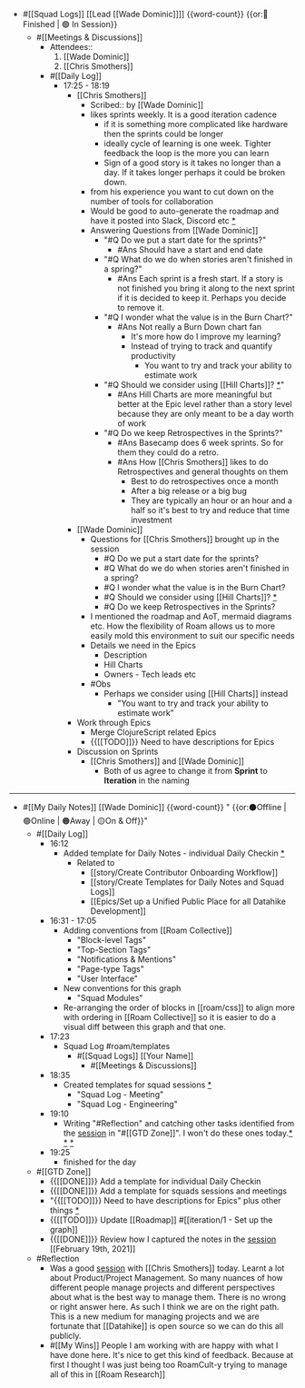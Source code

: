 - #[[Squad Logs]] [[Lead [[Wade Dominic]]]] {{word-count}} {{or:🏁 Finished | 🟢 In Session}}
    - #[[Meetings & Discussions]]
        - Attendees::
            1. [[Wade Dominic]]
            2. [[Chris Smothers]]
        - #[[Daily Log]]
            - 17:25 - 18:19
                - [[Chris Smothers]]
                    - Scribed:: by [[Wade Dominic]]
                    - likes sprints weekly. It is a good iteration cadence
                        - if it is something more complicated like hardware then the sprints could be longer
                        - ideally cycle of learning is one week. Tighter feedback the loop is the more you can learn
                        - Sign of a good story is it takes no longer than a day. If it takes longer perhaps it could be broken down.
                    - from his experience you want to cut down on the number of tools for collaboration
                    - Would be good to auto-generate the roadmap and have it posted into Slack, Discord etc [*](((2WklXsn2F)))
                    - Answering Questions from [[Wade Dominic]] 
                        - "#Q Do we put a start date for the sprints?" 
                            - #Ans Should have a start and end date
                        - "#Q What do we do when stories aren't finished in a spring?"
                            - #Ans  Each sprint is a fresh start. If a story is not finished you bring it along to the next sprint if it is decided to keep it. Perhaps you decide to remove it.
                        - "#Q I wonder what the value is in the Burn Chart?"
                            - #Ans Not really a Burn Down chart fan
                                - It's more how do I improve my learning?
                                - Instead of trying to track and quantify productivity 
                                    - You want to try and track your ability to estimate work
                        - "#Q Should we consider using [[Hill Charts]]? [*](((Hvif-nMU0)))"
                            - #Ans  Hill Charts are more meaningful but better at the Epic level rather than a story level because they are only meant to be a day worth of work
                        - "#Q Do we keep Retrospectives in the Sprints?"
                            - #Ans Basecamp does 6 week sprints. So for them they could do a retro.
                            - #Ans  How [[Chris Smothers]] likes to do Retrospectives and general thoughts on them
                                - Best to do retrospectives once a month
                                - After a big release or a big bug
                                - They are typically an hour or an hour and a half so it's best to try and reduce that time investment
                - [[Wade Dominic]]
                    - Questions for [[Chris Smothers]] brought up in the session
                        - #Q Do we put a start date for the sprints?
                        - #Q What do we do when stories aren't finished in a spring?
                        - #Q I wonder what the value is in the Burn Chart?
                        - #Q Should we consider using [[Hill Charts]]? [*](((Hvif-nMU0)))
                        - #Q Do we keep Retrospectives in the Sprints?
                    - I mentioned the roadmap and AoT, mermaid diagrams etc. How the flexibility of Roam allows us to more easily mold this environment to suit our specific needs
                    - Details we need in the Epics
                        - Description
                        - Hill Charts
                        - Owners - Tech leads etc
                    - #Obs 
                        - Perhaps we consider using [[Hill Charts]] instead
                            - "You want to try and track your ability to estimate work" 
                - Work through Epics
                    - Merge ClojureScript related Epics
                    - {{[[TODO]]}} Need to have descriptions for Epics
                - Discussion on Sprints
                    - [[Chris Smothers]] and [[Wade Dominic]]
                        - Both of us agree to change it from **Sprint** to **Iteration** in the naming
- ---
- #[[My Daily Notes]] [[Wade Dominic]] {{word-count}} " {{or:⚫️Offline | 🟢Online | 🟠Away | 🟡On & Off}}"
    - #[[Daily Log]]
        - 16:12
            - Added template for Daily Notes - individual Daily Checkin [*](((2WApOiPrA)))
                - Related to 
                    - [[story/Create Contributor Onboarding Workflow]]
                    - [[story/Create Templates for Daily Notes and Squad Logs]]
                    - [[Epics/Set up a Unified Public Place for all Datahike Development]]
        - 16:31 - 17:05
            - Adding conventions from [[Roam Collective]]
                - "Block-level Tags"
                - "Top-Section Tags"
                - "Notifications & Mentions"
                - "Page-type Tags"
                - "User Interface"
            - New conventions for this graph
                - "Squad Modules"
            - Re-arranging the order of blocks in [[roam/css]] to align more with ordering in [[Roam Collective]] so it is easier to do a visual diff between this graph and that one.
        - 17:23
            - Squad Log #roam/templates
                - #[[Squad Logs]] [[Your Name]]
                    - #[[Meetings & Discussions]]
        - 18:35
            - Created templates for squad sessions [*](((e4cppezXE)))
                - "Squad Log - Meeting"
                - "Squad Log - Engineering" 
        - 19:10
            - Writing "#Reflection" and catching other tasks identified from the [session](((pDz7IiJv6))) in "#[[GTD Zone]]". I won't do these ones today.[*](((50xIwLftL))) [*](((LzXAu_RH1))) [*](((tum_eQ3Im)))
        - 19:25
            - finished for the day
    - #[[GTD Zone]]
        - {{[[DONE]]}} Add a template for individual Daily Checkin
        - {{[[DONE]]}} Add a template for squads sessions and meetings
        - "{{[[TODO]]}} Need to have descriptions for Epics" plus other things [*](((zs5_uXspn))) 
        - {{[[TODO]]}} Update [[Roadmap]] #[[iteration/1 - Set up the graph]]
        - {{[[DONE]]}} Review how I captured the notes in the [session](((pDz7IiJv6))) [[February 19th, 2021]]
    - #Reflection
        - Was a good [session](((pDz7IiJv6))) with [[Chris Smothers]] today. Learnt a lot about Product/Project Management. So many nuances of how different people manage projects and different perspectives about what is the best way to manage them. There is no wrong or right answer here. As such I think we are on the right path. This is a new medium for managing projects and we are fortunate that [[Datahike]] is open source so we can do this all publicly.
        - #[[My Wins]] People I am working with are happy with what I have done here. It's nice to get this kind of feedback. Because at first I thought I was just being too RoamCult-y trying to manage all of this in [[Roam Research]]

